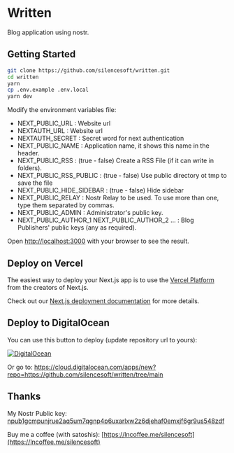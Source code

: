 # Written

Blog application using nostr.

## Getting Started

```bash
git clone https://github.com/silencesoft/written.git
cd written
yarn
cp .env.example .env.local
yarn dev
```

Modify the environment variables file:

- NEXT_PUBLIC_URL : Website url
- NEXTAUTH_URL : Website url
- NEXTAUTH_SECRET : Secret word for next authentication
- NEXT_PUBLIC_NAME : Application name, it shows this name in the header.
- NEXT_PUBLIC_RSS : (true - false) Create a RSS File (if it can write in folders).
- NEXT_PUBLIC_RSS_PUBLIC : (true - false) Use public directory ot tmp to save the file
- NEXT_PUBLIC_HIDE_SIDEBAR : (true - false) Hide sidebar
- NEXT_PUBLIC_RELAY : Nostr Relay to be used. To use more than one, type them separated by commas.
- NEXT_PUBLIC_ADMIN : Administrator's public key.
- NEXT_PUBLIC_AUTHOR_1 NEXT_PUBLIC_AUTHOR_2 ... : Blog Publishers' public keys (any as required).

Open [http://localhost:3000](http://localhost:3000) with your browser to see the result.

## Deploy on Vercel

The easiest way to deploy your Next.js app is to use the [Vercel Platform](https://vercel.com/new?utm_medium=default-template&filter=next.js&utm_source=create-next-app&utm_campaign=create-next-app-readme) from the creators of Next.js.

Check out our [Next.js deployment documentation](https://nextjs.org/docs/deployment) for more details.

## Deploy to DigitalOcean

You can use this button to deploy (update repository url to yours):

[![DigitalOcean](https://www.deploytodo.com/do-btn-blue.svg)](https://cloud.digitalocean.com/apps/new?repo=https://github.com/silencesoft/written/tree/main)

Or go to: https://cloud.digitalocean.com/apps/new?repo=https://github.com/silencesoft/written/tree/main

## Thanks

My Nostr Public key: [npub1gcmpunjrue2aq5um7qgnp4p6uxarlxw2z6djehaf0emxjf6gr9us548zdf](nostr:npub1gcmpunjrue2aq5um7qgnp4p6uxarlxw2z6djehaf0emxjf6gr9us548zdf)

Buy me a coffee (with satoshis): [https://lncoffee.me/silencesoft](https://lncoffee.me/silencesoft)


